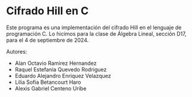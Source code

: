 # Cifrado Hill en C

Este programa es una implementación del cifrado Hill en el lenguaje de programación C.
Lo hicimos para la clase de Álgebra Lineal, sección D17, para el 4 de septiembre de 2024.

Autores:
 - Alan Octavio Ramirez Hernandez       
 - Raquel Estefania Quevedo Rodriguez
 - Eduardo Alejandro Enriquez Velazquez
 - Lilia Sofia Betancourt Haro
 - Alexis Gabriel Centeno Uribe
